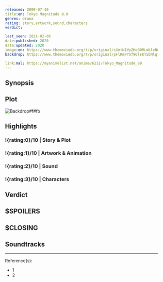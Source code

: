 ```yaml
---
released: 2009-07-10
title:en: Tokyo Magnitude 8.0
genres: drama
rating: story,artwork,sound,characters
verdict:

last_seen: 2021-02-06
date:published: 2020
date:updated: 2020
image:en: https://www.themoviedb.org/t/p/original/sGmtNIVyZHqB0MLmbleNG4GmRVV.jpg
backdrop: https://www.themoviedb.org/t/p/original/pFlKmFYSf90lsKTSbNlqTtAQhyN.jpg

link:mal: https://myanimelist.net/anime/6211/Tokyo_Magnitude_80
---
```



## Synopsis

## Plot

![Backdrop#f#fb](https://www.themoviedb.org/t/p/original/3TupOzrlDOjBLwJqxBy9Zyu4V2d.jpg "Source: TMDB")

## Highlights

### !{rating:0}/10 | Story & Plot

### !{rating:1}/10 | Artwork & Animation

### !{rating:2}/10 | Sound

### !{rating:3}/10 | Characters

## Verdict

## $SPOILERS

## $CLOSING

## Soundtracks

***
Reference(s):

- 1
- 2
